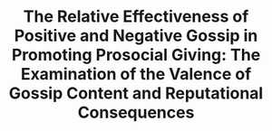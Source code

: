 ---
title: "The Relative Effectiveness of Positive and Negative Gossip in Promoting Prosocial Giving: The Examination of the Valence of Gossip Content and Reputational Consequences"
collection: publications
permalink: /publication/imada_jpr.pdf
paperurl: '/files/Imada (in press) JPR.pdf'
link: 'https://onlinelibrary.wiley.com/doi/full/10.1111/jpr.12473'
citation: '<u>*Imada, H.</u> (in press). The Relative Effectiveness of Positive and Negative Gossip in Promoting Prosocial Giving: The Examination of the Valence of Gossip Content and Reputational Consequences <em>Japanese Psychological Research</em>. https://doi.org/10.1111/jpr.12473'
---